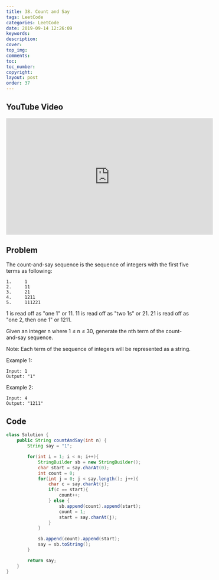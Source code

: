 ```yaml
---
title: 38. Count and Say
tags: LeetCode
categories: LeetCode
date: 2019-09-14 12:26:09
keywords:
description:
cover:
top_img:
comments:
toc:
toc_number:
copyright:
layout: post
order: 37
---
```


## YouTube Video

<iframe width="560" height="315" src="https://www.youtube.com/embed/0EGzSHEbXrQ" frameborder="0" allow="accelerometer; autoplay; encrypted-media; gyroscope; picture-in-picture" allowfullscreen></iframe>

## Problem

The count-and-say sequence is the sequence of integers with the first five terms as following:

```
1.     1
2.     11
3.     21
4.     1211
5.     111221
```

1 is read off as "one 1" or 11.
11 is read off as "two 1s" or 21.
21 is read off as "one 2, then one 1" or 1211.

Given an integer n where 1 ≤ n ≤ 30, generate the nth term of the count-and-say sequence.

Note: Each term of the sequence of integers will be represented as a string.

Example 1:

```
Input: 1
Output: "1"
```

Example 2:

```
Input: 4
Output: "1211"
```

## Code

```java
class Solution {
    public String countAndSay(int n) {
        String say = "1";

        for(int i = 1; i < n; i++){
            StringBuilder sb = new StringBuilder();
            char start = say.charAt(0);
            int count = 0;
            for(int j = 0; j < say.length(); j++){
                char c = say.charAt(j);
                if(c == start){
                    count++;
                } else {
                    sb.append(count).append(start);
                    count = 1;
                    start = say.charAt(j);
                }
            }

            sb.append(count).append(start);
            say = sb.toString();
        }

        return say;
    }
}
```
